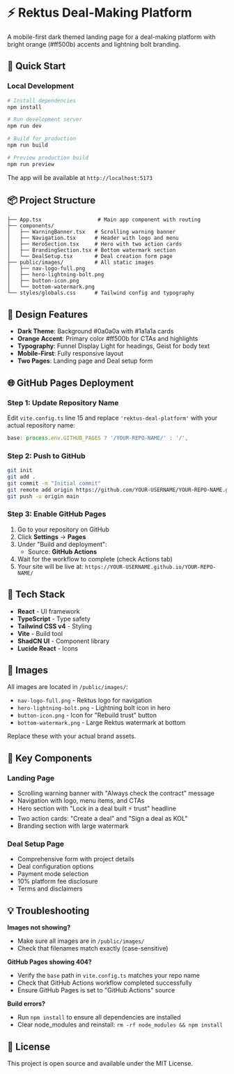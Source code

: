 # ⚡ Rektus Deal-Making Platform

A mobile-first dark themed landing page for a deal-making platform with bright orange (#ff500b) accents and lightning bolt branding.

## 🚀 Quick Start

### Local Development

```bash
# Install dependencies
npm install

# Run development server
npm run dev

# Build for production
npm run build

# Preview production build
npm run preview
```

The app will be available at `http://localhost:5173`

## 📦 Project Structure

```
├── App.tsx                  # Main app component with routing
├── components/
│   ├── WarningBanner.tsx   # Scrolling warning banner
│   ├── Navigation.tsx      # Header with logo and menu
│   ├── HeroSection.tsx     # Hero with two action cards
│   ├── BrandingSection.tsx # Bottom watermark section
│   └── DealSetup.tsx       # Deal creation form page
├── public/images/          # All static images
│   ├── nav-logo-full.png
│   ├── hero-lightning-bolt.png
│   ├── button-icon.png
│   └── bottom-watermark.png
└── styles/globals.css      # Tailwind config and typography
```

## 🎨 Design Features

- **Dark Theme**: Background #0a0a0a with #1a1a1a cards
- **Orange Accent**: Primary color #ff500b for CTAs and highlights
- **Typography**: Funnel Display Light for headings, Geist for body text
- **Mobile-First**: Fully responsive layout
- **Two Pages**: Landing page and Deal setup form

## 🌐 GitHub Pages Deployment

### Step 1: Update Repository Name

Edit `vite.config.ts` line 15 and replace `'rektus-deal-platform'` with your actual repository name:

```typescript
base: process.env.GITHUB_PAGES ? '/YOUR-REPO-NAME/' : '/',
```

### Step 2: Push to GitHub

```bash
git init
git add .
git commit -m "Initial commit"
git remote add origin https://github.com/YOUR-USERNAME/YOUR-REPO-NAME.git
git push -u origin main
```

### Step 3: Enable GitHub Pages

1. Go to your repository on GitHub
2. Click **Settings** → **Pages**
3. Under "Build and deployment":
   - Source: **GitHub Actions**
4. Wait for the workflow to complete (check Actions tab)
5. Your site will be live at: `https://YOUR-USERNAME.github.io/YOUR-REPO-NAME/`

## 🔧 Tech Stack

- **React** - UI framework
- **TypeScript** - Type safety
- **Tailwind CSS v4** - Styling
- **Vite** - Build tool
- **ShadCN UI** - Component library
- **Lucide React** - Icons

## 📝 Images

All images are located in `/public/images/`:
- `nav-logo-full.png` - Rektus logo for navigation
- `hero-lightning-bolt.png` - Lightning bolt icon in hero
- `button-icon.png` - Icon for "Rebuild trust" button
- `bottom-watermark.png` - Large Rektus watermark at bottom

Replace these with your actual brand assets.

## 🎯 Key Components

### Landing Page
- Scrolling warning banner with "Always check the contract" message
- Navigation with logo, menu items, and CTAs
- Hero section with "Lock in a deal built ⚡ trust" headline
- Two action cards: "Create a deal" and "Sign a deal as KOL"
- Branding section with large watermark

### Deal Setup Page
- Comprehensive form with project details
- Deal configuration options
- Payment mode selection
- 10% platform fee disclosure
- Terms and disclaimers

## 💡 Troubleshooting

**Images not showing?**
- Make sure all images are in `/public/images/`
- Check that filenames match exactly (case-sensitive)

**GitHub Pages showing 404?**
- Verify the `base` path in `vite.config.ts` matches your repo name
- Check that GitHub Actions workflow completed successfully
- Ensure GitHub Pages is set to "GitHub Actions" source

**Build errors?**
- Run `npm install` to ensure all dependencies are installed
- Clear node_modules and reinstall: `rm -rf node_modules && npm install`

## 📄 License

This project is open source and available under the MIT License.
